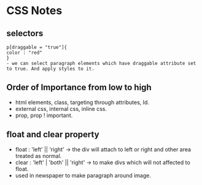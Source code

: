 # CSS Notes

## selectors
    p[draggable = "true"]{
    color : "red" 
    }
    - we can select paragraph elements which have draggable attribute set to true. And apply styles to it.

## Order of Importance from low to high
 - html elements, class, targeting through attributes, Id.
 - external css, internal css, inline css.
 - prop, prop ! important.
 
 ## float and clear property
 - float : 'left' || 'right' -> the div will attach to left or right and other area treated as normal.
 - clear : 'left' | 'both' || 'right' -> to make divs which will not affected to float.
 - used in newspaper to make paragraph around image.